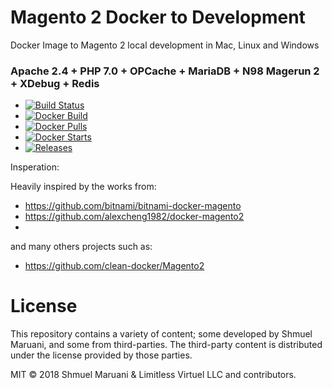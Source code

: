 # Magento 2 Docker to Development
Docker Image to Magento 2 local development in Mac, Linux and Windows

### Apache 2.4 + PHP 7.0 + OPCache + MariaDB + N98 Magerun 2 + XDebug + Redis

* [![Build Status](https://api.travis-ci.org/LimitlessVirtue/docker-magento2.svg?branch=master)](https://api.travis-ci.org/LimitlessVirtue/docker-magento2.svg?branch=master)
* [![Docker Build](https://img.shields.io/docker/build/limitlessv/docker-magento2.svg)](https://hub.docker.com/r/limitlessv/docker-magento2/)
* [![Docker Pulls](https://img.shields.io/docker/pulls/limitlessv/docker-magento2.svg)](https://hub.docker.com/r/limitlessv/docker-magento2/)
* [![Docker Starts](https://img.shields.io/docker/stars/limitlessv/docker-magento2.svg)](https://hub.docker.com/r/limitlessv/docker-magento2/)
* [![Releases](https://img.shields.io/github/release/LimitlessVirtue/docker-magento2.svg)](https://github.com/LimitlessVirtue/docker-magento2/releases)


Insperation:

Heavily inspired by the works from:
* https://github.com/bitnami/bitnami-docker-magento
* https://github.com/alexcheng1982/docker-magento2
*

and many others projects such as:
* https://github.com/clean-docker/Magento2 


# License
This repository contains a variety of content; some developed by Shmuel Maruani, and some from third-parties.
The third-party content is distributed under the license provided by those parties.

MIT © 2018 Shmuel Maruani & Limitless Virtuel LLC and contributors.
